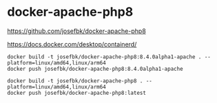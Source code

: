 # docker-apache-php8

https://github.com/josefbk/docker-apache-php8

https://docs.docker.com/desktop/containerd/

    docker build -t josefbk/docker-apache-php8:8.4.0alpha1-apache . --platform=linux/amd64,linux/arm64
    docker push josefbk/docker-apache-php8:8.4.0alpha1-apache

    docker build -t josefbk/docker-apache-php8 . --platform=linux/amd64,linux/arm64
    docker push josefbk/docker-apache-php8:latest